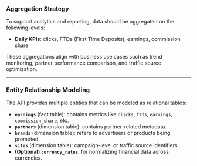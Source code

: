 ### Aggregation Strategy

To support analytics and reporting, data should be aggregated on the following levels:

  - **Daily KPIs**: clicks, FTDs (First Time Deposits), earnings, commission share

These aggregations align with business use cases such as trend monitoring, partner performance comparison, and traffic source optimization.

---

### Entity Relationship Modeling

The API provides multiple entities that can be modeled as relational tables:

- **`earnings`** (fact table): contains metrics like `clicks`, `ftds`, `earnings`, `commission_share`, etc.
- **`partners`** (dimension table): contains partner-related metadata.
- **`brands`** (dimension table): refers to advertisers or products being promoted.
- **`sites`** (dimension table): campaign-level or traffic source identifiers.
- **(Optional) `currency_rates`**: for normalizing financial data across currencies.
